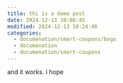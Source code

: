 ```yaml
---
title: thi is a demo post
date: 2024-12-13 10:08:45
modified: 2024-12-13 10:24:46
categories:
  - documenation/smart-coupons/bogo
  - documenation
  - documenation/smart-coupons
---
```



<!-- wp:paragraph -->
<p>and it works. i hope</p>
<!-- /wp:paragraph -->